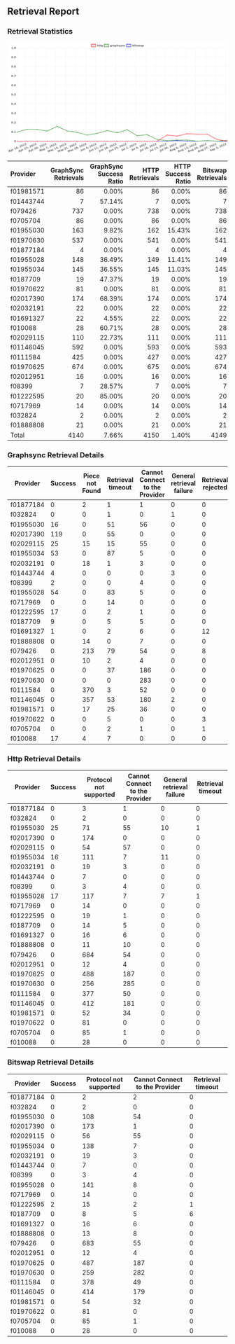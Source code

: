 ## Retrieval Report
### Retrieval Statistics
<img src="https://raw.githubusercontent.com/data-preservation-programs/filplus-checker-assets/main/filecoin-project/filecoin-plus-large-datasets/issues/1533/1694148931541.png"/>

| Provider  | GraphSync Retrievals | GraphSync Success Ratio | HTTP Retrievals | HTTP Success Ratio | Bitswap Retrievals | Bitswap Success Ratio |
| :-------- | -------------------: | ----------------------: | --------------: | -----------------: | -----------------: | --------------------: |
| f01981571 |                   86 |                   0.00% |              86 |              0.00% |                 86 |                 0.00% |
| f01443744 |                    7 |                  57.14% |               7 |              0.00% |                  7 |                 0.00% |
| f079426   |                  737 |                   0.00% |             738 |              0.00% |                738 |                 0.00% |
| f0705704  |                   86 |                   0.00% |              86 |              0.00% |                 86 |                 0.00% |
| f01955030 |                  163 |                   9.82% |             162 |             15.43% |                162 |                 0.00% |
| f01970630 |                  537 |                   0.00% |             541 |              0.00% |                541 |                 0.00% |
| f01877184 |                    4 |                   0.00% |               4 |              0.00% |                  4 |                 0.00% |
| f01955028 |                  148 |                  36.49% |             149 |             11.41% |                149 |                 0.00% |
| f01955034 |                  145 |                  36.55% |             145 |             11.03% |                145 |                 0.00% |
| f0187709  |                   19 |                  47.37% |              19 |              0.00% |                 19 |                 0.00% |
| f01970622 |                   81 |                   0.00% |              81 |              0.00% |                 81 |                 0.00% |
| f02017390 |                  174 |                  68.39% |             174 |              0.00% |                174 |                 0.00% |
| f02032191 |                   22 |                   0.00% |              22 |              0.00% |                 22 |                 0.00% |
| f01691327 |                   22 |                   4.55% |              22 |              0.00% |                 22 |                 0.00% |
| f010088   |                   28 |                  60.71% |              28 |              0.00% |                 28 |                 0.00% |
| f02029115 |                  110 |                  22.73% |             111 |              0.00% |                111 |                 0.00% |
| f01146045 |                  592 |                   0.00% |             593 |              0.00% |                593 |                 0.00% |
| f0111584  |                  425 |                   0.00% |             427 |              0.00% |                427 |                 0.00% |
| f01970625 |                  674 |                   0.00% |             675 |              0.00% |                674 |                 0.00% |
| f02012951 |                   16 |                   0.00% |              16 |              0.00% |                 16 |                 0.00% |
| f08399    |                    7 |                  28.57% |               7 |              0.00% |                  7 |                 0.00% |
| f01222595 |                   20 |                  85.00% |              20 |              0.00% |                 20 |                10.00% |
| f0717969  |                   14 |                   0.00% |              14 |              0.00% |                 14 |                 0.00% |
| f032824   |                    2 |                   0.00% |               2 |              0.00% |                  2 |                 0.00% |
| f01888808 |                   21 |                   0.00% |              21 |              0.00% |                 21 |                 0.00% |
| Total     |                 4140 |                   7.66% |            4150 |              1.40% |               4149 |                 0.05% |

### Graphsync Retrieval Details
| Provider  | Success | Piece not Found | Retrieval timeout | Cannot Connect to the Provider | General retrieval failure | Retrieval rejected | Unconfirmed block transfer | Provider not online | Retrieval not free | Retrieval throttled |
| --------- | ------- | --------------- | ----------------- | ------------------------------ | ------------------------- | ------------------ | -------------------------- | ------------------- | ------------------ | ------------------- |
| f01877184 | 0       | 2               | 1                 | 1                              | 0                         | 0                  | 0                          | 0                   | 0                  | 0                   |
| f032824   | 0       | 0               | 1                 | 0                              | 1                         | 0                  | 0                          | 0                   | 0                  | 0                   |
| f01955030 | 16      | 0               | 51                | 56                             | 0                         | 0                  | 0                          | 40                  | 0                  | 0                   |
| f02017390 | 119     | 0               | 55                | 0                              | 0                         | 0                  | 0                          | 0                   | 0                  | 0                   |
| f02029115 | 25      | 15              | 15                | 55                             | 0                         | 0                  | 0                          | 0                   | 0                  | 0                   |
| f01955034 | 53      | 0               | 87                | 5                              | 0                         | 0                  | 0                          | 0                   | 0                  | 0                   |
| f02032191 | 0       | 18              | 1                 | 3                              | 0                         | 0                  | 0                          | 0                   | 0                  | 0                   |
| f01443744 | 4       | 0               | 0                 | 0                              | 3                         | 0                  | 0                          | 0                   | 0                  | 0                   |
| f08399    | 2       | 0               | 0                 | 4                              | 0                         | 0                  | 0                          | 0                   | 0                  | 1                   |
| f01955028 | 54      | 0               | 83                | 5                              | 0                         | 0                  | 6                          | 0                   | 0                  | 0                   |
| f0717969  | 0       | 0               | 14                | 0                              | 0                         | 0                  | 0                          | 0                   | 0                  | 0                   |
| f01222595 | 17      | 0               | 2                 | 1                              | 0                         | 0                  | 0                          | 0                   | 0                  | 0                   |
| f0187709  | 9       | 0               | 5                 | 5                              | 0                         | 0                  | 0                          | 0                   | 0                  | 0                   |
| f01691327 | 1       | 0               | 2                 | 6                              | 0                         | 12                 | 1                          | 0                   | 0                  | 0                   |
| f01888808 | 0       | 14              | 0                 | 7                              | 0                         | 0                  | 0                          | 0                   | 0                  | 0                   |
| f079426   | 0       | 213             | 79                | 54                             | 0                         | 8                  | 0                          | 0                   | 383                | 0                   |
| f02012951 | 0       | 10              | 2                 | 4                              | 0                         | 0                  | 0                          | 0                   | 0                  | 0                   |
| f01970625 | 0       | 0               | 37                | 186                            | 0                         | 0                  | 0                          | 451                 | 0                  | 0                   |
| f01970630 | 0       | 0               | 0                 | 283                            | 0                         | 0                  | 0                          | 254                 | 0                  | 0                   |
| f0111584  | 0       | 370             | 3                 | 52                             | 0                         | 0                  | 0                          | 0                   | 0                  | 0                   |
| f01146045 | 0       | 357             | 53                | 180                            | 2                         | 0                  | 0                          | 0                   | 0                  | 0                   |
| f01981571 | 0       | 17              | 25                | 36                             | 0                         | 0                  | 8                          | 0                   | 0                  | 0                   |
| f01970622 | 0       | 0               | 5                 | 0                              | 0                         | 3                  | 6                          | 67                  | 0                  | 0                   |
| f0705704  | 0       | 0               | 2                 | 1                              | 0                         | 1                  | 9                          | 32                  | 41                 | 0                   |
| f010088   | 17      | 4               | 7                 | 0                              | 0                         | 0                  | 0                          | 0                   | 0                  | 0                   |

### Http Retrieval Details
| Provider  | Success | Protocol not supported | Cannot Connect to the Provider | General retrieval failure | Retrieval timeout |
| --------- | ------- | ---------------------- | ------------------------------ | ------------------------- | ----------------- |
| f01877184 | 0       | 3                      | 1                              | 0                         | 0                 |
| f032824   | 0       | 2                      | 0                              | 0                         | 0                 |
| f01955030 | 25      | 71                     | 55                             | 10                        | 1                 |
| f02017390 | 0       | 174                    | 0                              | 0                         | 0                 |
| f02029115 | 0       | 54                     | 57                             | 0                         | 0                 |
| f01955034 | 16      | 111                    | 7                              | 11                        | 0                 |
| f02032191 | 0       | 19                     | 3                              | 0                         | 0                 |
| f01443744 | 0       | 7                      | 0                              | 0                         | 0                 |
| f08399    | 0       | 3                      | 4                              | 0                         | 0                 |
| f01955028 | 17      | 117                    | 7                              | 7                         | 1                 |
| f0717969  | 0       | 14                     | 0                              | 0                         | 0                 |
| f01222595 | 0       | 19                     | 1                              | 0                         | 0                 |
| f0187709  | 0       | 14                     | 5                              | 0                         | 0                 |
| f01691327 | 0       | 16                     | 6                              | 0                         | 0                 |
| f01888808 | 0       | 11                     | 10                             | 0                         | 0                 |
| f079426   | 0       | 684                    | 54                             | 0                         | 0                 |
| f02012951 | 0       | 12                     | 4                              | 0                         | 0                 |
| f01970625 | 0       | 488                    | 187                            | 0                         | 0                 |
| f01970630 | 0       | 256                    | 285                            | 0                         | 0                 |
| f0111584  | 0       | 377                    | 50                             | 0                         | 0                 |
| f01146045 | 0       | 412                    | 181                            | 0                         | 0                 |
| f01981571 | 0       | 52                     | 34                             | 0                         | 0                 |
| f01970622 | 0       | 81                     | 0                              | 0                         | 0                 |
| f0705704  | 0       | 85                     | 1                              | 0                         | 0                 |
| f010088   | 0       | 28                     | 0                              | 0                         | 0                 |

### Bitswap Retrieval Details
| Provider  | Success | Protocol not supported | Cannot Connect to the Provider | Retrieval timeout |
| --------- | ------- | ---------------------- | ------------------------------ | ----------------- |
| f01877184 | 0       | 2                      | 2                              | 0                 |
| f032824   | 0       | 2                      | 0                              | 0                 |
| f01955030 | 0       | 108                    | 54                             | 0                 |
| f02017390 | 0       | 173                    | 1                              | 0                 |
| f02029115 | 0       | 56                     | 55                             | 0                 |
| f01955034 | 0       | 138                    | 7                              | 0                 |
| f02032191 | 0       | 19                     | 3                              | 0                 |
| f01443744 | 0       | 7                      | 0                              | 0                 |
| f08399    | 0       | 3                      | 4                              | 0                 |
| f01955028 | 0       | 141                    | 8                              | 0                 |
| f0717969  | 0       | 14                     | 0                              | 0                 |
| f01222595 | 2       | 15                     | 2                              | 1                 |
| f0187709  | 0       | 8                      | 5                              | 6                 |
| f01691327 | 0       | 16                     | 6                              | 0                 |
| f01888808 | 0       | 13                     | 8                              | 0                 |
| f079426   | 0       | 683                    | 55                             | 0                 |
| f02012951 | 0       | 12                     | 4                              | 0                 |
| f01970625 | 0       | 487                    | 187                            | 0                 |
| f01970630 | 0       | 259                    | 282                            | 0                 |
| f0111584  | 0       | 378                    | 49                             | 0                 |
| f01146045 | 0       | 414                    | 179                            | 0                 |
| f01981571 | 0       | 54                     | 32                             | 0                 |
| f01970622 | 0       | 81                     | 0                              | 0                 |
| f0705704  | 0       | 85                     | 1                              | 0                 |
| f010088   | 0       | 28                     | 0                              | 0                 |
